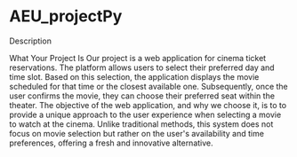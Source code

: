 # AEU_projectPy

Description

What Your Project Is
Our project is a web application for cinema ticket reservations. The platform allows users to select their preferred day and time slot. Based on this selection, the application displays the movie scheduled for that time or the closest available one. Subsequently, once the user confirms the movie, they can choose their preferred seat within the theater.
The objective of the web application, and why we choose it, is to to provide a unique approach to the user experience when selecting a movie to watch at the cinema. Unlike traditional methods, this system does not focus on movie selection but rather on the user's availability and time preferences, offering a fresh and innovative alternative.
